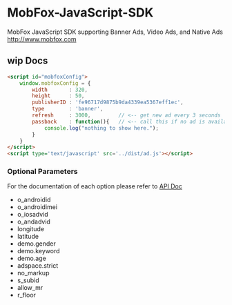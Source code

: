MobFox-JavaScript-SDK
=====================

 MobFox JavaScript SDK supporting Banner Ads, Video Ads, and Native Ads  http://www.mobfox.com


## wip Docs
```html
<script id="mobfoxConfig">
    window.mobfoxConfig = {
        width       : 320,
        height      : 50,
        publisherID : 'fe96717d9875b9da4339ea5367eff1ec',
        type        : 'banner',
        refresh     : 3000,         // <-- get new ad every 3 seconds
        passback    : function(){   // <-- call this if no ad is available
            console.log("nothing to show here.");
        }
    }
</script>
<script type='text/javascript' src='../dist/ad.js'></script>

```

### Optional Parameters

For the documentation of each option please refer to [API Doc](http://dev.mobfox.com/index.php?title=Ad_Request_API)

 * o_androidid
 * o_androidimei
 * o_iosadvid
 * o_andadvid
 * longitude
 * latitude
 * demo.gender
 * demo.keyword
 * demo.age
 * adspace.strict
 * no_markup
 * s_subid
 * allow_mr
 * r_floor

